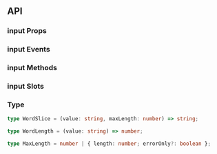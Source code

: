 ## API

### input Props

<field-table :data="inputProps"/>

### input Events

<field-table :data="inputEvents" type="emits" />

### input Methods

<field-table :data="inputMethods" type="methods" />

### input Slots

<field-table :data="inputSlots"  type="slots"/>

### Type

```typescript
type WordSlice = (value: string, maxLength: number) => string;

type WordLength = (value: string) => number;

type MaxLength = number | { length: number; errorOnly?: boolean };
```

<script setup>
import { ref } from 'vue';

const inputProps = ref([
  {
    name: 'model-value (v-model)',
    desc: '绑定值',
    type: 'string',
    value: '-',
  },
  {
    name: 'default-value',
    desc: '默认值（非受控状态）',
    type: 'string',
    value: "''",
  },
  {
    name: 'size',
    desc: '输入框大小',
    type: "Size（参见Button）",
    value: "'medium'",
  },
  {
    name: 'allow-clear',
    desc: '是否允许清空输入框',
    type: 'boolean',
    value: 'false',
  },
  {
    name: 'disabled',
    desc: '是否禁用',
    type: 'boolean',
    value: 'false',
  },
  {
    name: 'readonly',
    desc: '是否为只读状态',
    type: 'boolean',
    value: 'false',
  },
  {
    name: 'error',
    desc: '是否为错误状态',
    type: 'boolean',
    value: 'false',
  },
  {
    name: 'placeholder',
    desc: '提示文字',
    type: 'string',
    value: '-',
  },
  {
    name: 'max-length',
    desc: '输入值的最大长度',
    type: 'MaxLength',
    value: '-',
  },
  {
    name: 'show-word-limit',
    desc: '是否显示字数统计',
    type: 'boolean',
    value: 'false',
  },
  {
    name: 'word-length',
    desc: '字符长度的计算方法',
    type: 'WordLength',
    value: '-',
  },
  {
    name: 'word-slice',
    desc: '字符截取方法，同 wordLength 一起使用',
    type: 'WordSlice',
    value: '-',
  },
  {
    name: 'input-attrs',
    desc: '内部 input 元素的属性',
    type: 'object',
    value: '-',
  },
  {
    name: 'prepend',
    desc: '前置标签',
    type: 'string',
    value: '-',
  },
  {
    name: 'append',
    desc: '后置标签',
    type: 'string',
    value: '-',
  },
]);

const inputEvents = ref([
  {
    name: 'input',
    desc: '用户输入时触发',
    type: 'value: string, \nev: Event',
    value: '-',
  },
  {
    name: 'change',
    desc: '仅在输入框失焦或按下回车时触发',
    type: 'value: string, \nev: Event',
    value: '-',
  },
  {
    name: 'press-enter',
    desc: '用户按下回车时触发',
    type: 'ev: KeyboardEvent',
    value: '-',
  },
  {
    name: 'clear',
    desc: '用户点击清除按钮时触发',
    type: 'ev: MouseEvent',
    value: '-',
  },
  {
    name: 'focus',
    desc: '输入框获取焦点时触发',
    type: 'ev: FocusEvent',
    value: '-',
  },
  {
    name: 'blur',
    desc: '输入框失去焦点时触发',
    type: 'ev: FocusEvent',
    value: '-',
  },
]);

const inputMethods = ref([
  {
    name: 'focus',
    desc: '使输入框获取焦点',
    type: '-',
    value: '-',
  },
  {
    name: 'blur',
    desc: '使输入框失去焦点',
    type: '-',
    value: '-',
  },
]);

const inputSlots = ref([
  {
    name: 'append',
    desc: '后置标签',
    type: '-',
    value: '-',
  },
  {
    name: 'prepend',
    desc: '前置标签',
    type: '-',
    value: '-',
  },
  {
    name: 'suffix',
    desc: '后缀元素',
    type: '-',
    value: '-',
  },
  {
    name: 'prefix',
    desc: '前缀元素',
    type: '-',
    value: '-',
  },
]);
</script>
